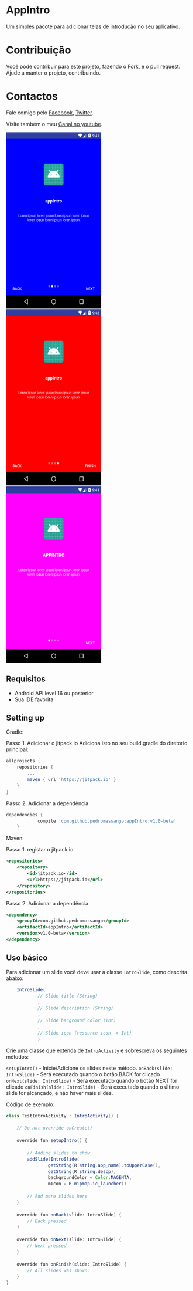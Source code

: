 # AppIntro
Um simples pacote para adicionar telas de introdução no seu aplicativo.

# Contribuição
Você pode contribuir para este projeto, fazendo o Fork, e o pull request. Ajude a manter o projeto, contribuindo.

# Contactos
Fale comigo pelo <a href="https://www.facebook.com/pedromassango.m">Facebook</a>, <a href="https://twitter.com/pedro_massango3">Twitter</a>.

Visite também o meu <a href="https://www.youtube.com/channel/UCBiJzXGvkuT9aG2Yq8BYYnQ">Canal no youtube</a>.

<img src="/screenshots/device-2018-02-01-154210.png" width="260" height="480"> <img src="/screenshots/device-2018-02-01-154304.png" width="260" height="480"> <img src="/screenshots/device-2018-02-01-154329.png" width="260" height="480">

## Requisitos
- Android API level 16 ou posterior
- Sua IDE favorita

## Setting up

Gradle:

Passo 1. Adicionar o jitpack.io
Adiciona isto no seu build.gradle do diretorio principal:
```groovy
allprojects {
	repositories {
		...
		maven { url 'https://jitpack.io' }
	}
}
```

Passo 2. Adicionar a dependência
```groovy
dependencies {
	        compile 'com.github.pedromassango:appIntro:v1.0-beta'
	}
```


Maven:

Passo 1. registar o jitpack.io
```xml
<repositories>
	<repository>
	    <id>jitpack.io</id>
	    <url>https://jitpack.io</url>
	</repository>
</repositories>
```

Passo 2. Adicionar a dependência

```xml
<dependency>
    <groupId>com.github.pedromassango</groupId>
    <artifactId>appIntro</artifactId>
    <version>v1.0-beta</version>
</dependency>
```

## Uso básico

Para adicionar um slide você deve usar a classe `IntroSlide`, como descrita abaixo:
```java
    IntroSlide(
            // Slide title (String)
            ,
            // Slide description (String)
            ,
            // Slide bacground color (Int)
            ,
            // Slide icon (resource icon -> Int)
            )
```


Crie uma classe que extenda de `IntroActivity` e sobrescreva os seguintes métodos:

`setupIntro()` - Inicie/Adicione os slides neste método.
`onBack(slide: IntroSlide)` - Será executado quando o botão BACK for clicado
`onNext(slide: IntroSlide)` - Será executado quando o botão NEXT for clicado
`onFinish(slide: IntroSlide)` - Será executado quando o último slide for alcançado, e não haver mais slides.

Código de exemplo:
```java
class TestIntroActivity : IntroActivity() {

    // Do not override onCreate()

    override fun setupIntro() {

        // Adding slides to show
        addSlide(IntroSlide(
                getString(R.string.app_name).toUpperCase(),
                getString(R.string.descp),
                backgroundColor = Color.MAGENTA,
                mIcon = R.mipmap.ic_launcher))

        // Add more slides here
    }

    override fun onBack(slide: IntroSlide) {
        // Back pressed
    }

    override fun onNext(slide: IntroSlide) {
        // Next pressed
    }

    override fun onFinish(slide: IntroSlide) {
        // All slides was shown.
    }
}
```